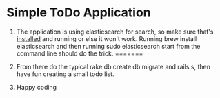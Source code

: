 # Simple ToDo Application 

1. The application is using elasticsearch for search, so make sure that's [installed](https://github.com/ankane/searchkick) and running or else it won't work. Running brew install elasticsearch and then running sudo elasticsearch start from the command line should do the trick. 
=======

2. From there do the typical rake db:create db:migrate and rails s, then have fun creating a small todo list. 
3. Happy coding